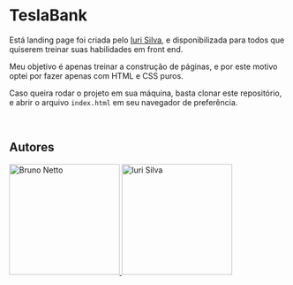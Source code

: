 # TeslaBank

Está landing page foi criada pelo [Iuri Silva](https://www.instagram.com/iuricode/), e disponibilizada para todos que quiserem treinar suas habilidades em front end.

Meu objetivo é apenas treinar a construção de páginas, e por este motivo optei por fazer apenas com HTML e CSS puros.

Caso queira rodar o projeto em sua máquina, basta clonar este repositório, e abrir o arquivo `index.html` em seu navegador de preferência.

</br>

## Autores

<a href="https://www.linkedin.com/in/bruno-netto-77434b187/">
  <img src="https://avatars.githubusercontent.com/u/38847034?v=4" width="200px;" alt="Bruno Netto"/>
</a>

<a href="https://www.linkedin.com/in/iuricode">
  <img src="https://github.com/iuricode.png" width="200px;" alt="Iuri Silva
"/>
</a>

